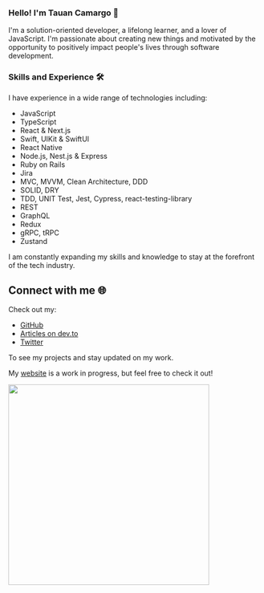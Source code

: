 ### Hello! I'm Tauan Camargo 👋

I'm a solution-oriented developer, a lifelong learner, and a lover of JavaScript. I'm passionate about creating new things and motivated by the opportunity to positively impact people's lives through software development.

### Skills and Experience 🛠️

I have experience in a wide range of technologies including:

- JavaScript
- TypeScript
- React & Next.js
- Swift, UIKit & SwiftUI
- React Native
- Node.js, Nest.js & Express
- Ruby on Rails
- Jira
- MVC, MVVM, Clean Architecture, DDD
- SOLID, DRY
- TDD, UNIT Test, Jest, Cypress, react-testing-library
- REST
- GraphQL
- Redux
- gRPC, tRPC
- Zustand

I am constantly expanding my skills and knowledge to stay at the forefront of the tech industry.

## Connect with me 🌐

Check out my:

- [GitHub](https://www.github.com/tauantcamargo)
- [Articles on dev.to](https://dev.to/tauantcamargo)
- [Twitter](https://twitter.com/tauantcamargo) 

To see my projects and stay updated on my work.

My [website](https://bunchsoftware.dev) is a work in progress, but feel free to check it out!

<center>
  <img width="400px" align="left" src="https://streak-stats.demolab.com/?user=tauantcamargo&theme=dark" />
</center>
